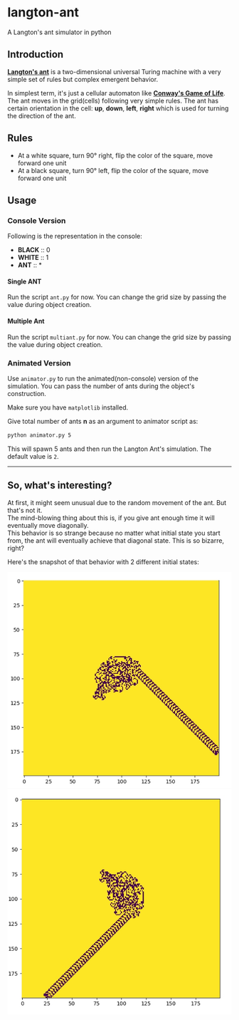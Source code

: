 # langton-ant
A Langton's ant simulator in python

## Introduction
[**Langton's ant**](https://en.wikipedia.org/wiki/Langton%27s_ant) is a two-dimensional universal Turing machine 
with a very simple set of rules but complex emergent behavior.  

In simplest term, it's just a cellular automaton like [**Conway's Game of Life**](https://en.wikipedia.org/wiki/Conway%27s_Game_of_Life).  
The ant moves in the grid(cells) following very simple rules. 
The ant has certain orientation in the cell: **up**, **down**, **left**, **right** which is used for turning the direction of the ant.

## Rules
- At a white square, turn 90° right, flip the color of the square, move forward one unit   
- At a black square, turn 90° left, flip the color of the square, move forward one unit


## Usage

### Console Version
Following is the representation in the console:  
- **BLACK** ::  0
- **WHITE** ::  1
- **ANT**   ::  *

#### Single ANT
Run the script `ant.py` for now. You can change the grid size by passing the value during object creation.  

#### Multiple Ant
Run the script `multiant.py` for now. You can change the grid size by passing the value during object creation.  

### Animated Version
Use `animator.py` to run the animated(non-console) version of the simulation. You can pass the number of ants during the 
object's construction.

Make sure you have `matplotlib` installed.

Give total number of ants **n** as an argument to animator script as:
```bash
python animator.py 5
```
This will spawn 5 ants and then run the Langton Ant's simulation. The default value is `2`.

-----

## So, what's interesting?
At first, it might seem unusual due to the random movement of the ant. But that's not it.  
The mind-blowing thing about this is, if you give ant enough time it will eventually move diagonally.  
This behavior is so strange because no matter what initial state you start from, the ant will eventually 
achieve that diagonal state. This is so bizarre, right?  

Here's the snapshot of that behavior with 2 different initial states: 

![Figure 1](fig.jpeg)
![Figure 2](fig2.jpeg)

